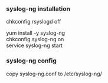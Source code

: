 ### syslog-ng installation
chkconfig rsyslogd off

yum install -y syslog-ng<br>
chkconfig syslog-ng on<br>
service syslog-ng start<br>

### syslog-ng config
copy syslog-ng.conf to /etc/syslog-ng/<br>
